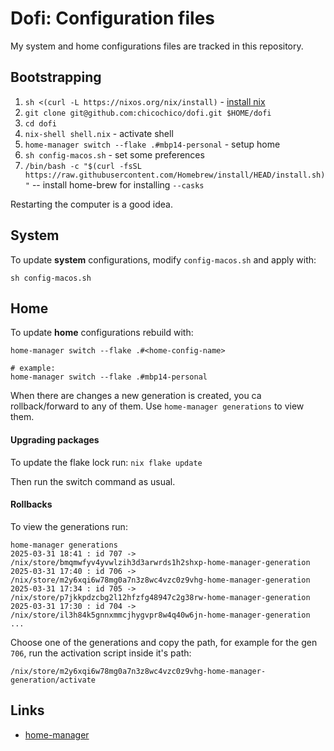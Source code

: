 # Dofi: Configuration files

My system and home configurations files are tracked in this repository.

## Bootstrapping
1. `sh <(curl -L https://nixos.org/nix/install)` - [install nix](https://nixos.org/download.html) 
2. `git clone git@github.com:chicochico/dofi.git $HOME/dofi`
3. `cd dofi`
4. `nix-shell shell.nix` - activate shell
5. `home-manager switch --flake .#mbp14-personal` - setup home
7. `sh config-macos.sh` - set some preferences
8. `/bin/bash -c "$(curl -fsSL https://raw.githubusercontent.com/Homebrew/install/HEAD/install.sh)"` -- install home-brew for installing `--casks`

Restarting the computer is a good idea.

## System
To update **system** configurations, modify `config-macos.sh` and apply with:
```
sh config-macos.sh
 ```

## Home
To update **home** configurations rebuild with:
```
home-manager switch --flake .#<home-config-name>

# example:
home-manager switch --flake .#mbp14-personal
```

When there are changes a new generation is created, you ca rollback/forward to any of them. Use `home-manager generations` to view them.

#### Upgrading packages
To update the flake lock run:
```nix flake update```

Then run the switch command as usual.

#### Rollbacks
To view the generations run:
```
home-manager generations
2025-03-31 18:41 : id 707 -> /nix/store/bmqmwfyv4yvwlzih3d3arwrds1h2shxp-home-manager-generation
2025-03-31 17:40 : id 706 -> /nix/store/m2y6xqi6w78mg0a7n3z8wc4vzc0z9vhg-home-manager-generation
2025-03-31 17:34 : id 705 -> /nix/store/p7jkkpdzcbg2l12hfzfg48947c2g38rw-home-manager-generation
2025-03-31 17:30 : id 704 -> /nix/store/il3h84k5gnnxmmcjhygvpr8w4q40w6jn-home-manager-generation
...
```

Choose one of the generations and copy the path, for example for the gen `706`, run the activation script inside it's path:
```
/nix/store/m2y6xqi6w78mg0a7n3z8wc4vzc0z9vhg-home-manager-generation/activate
```



## Links
- [home-manager](https://github.com/nix-community/home-manager)
